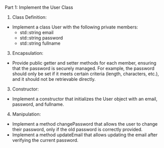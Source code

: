 Part 1: Implement the User Class

1. Class Definition:
  - Implement a class User with the following private members:
    - std::string email
    - std::string password
    - std::string fullname
3. Encapsulation:
 - Provide public getter and setter methods for each member, ensuring that the password is securely managed. For example, the password should only be set if it meets certain criteria (length, characters, etc.), and it should not be retrievable directly.
3. Constructor:
 - Implement a constructor that initializes the User object with an email, password, and fullname.
4. Manipulation:
  - Implement a method changePassword that allows the user to change their password, only if the old password is correctly provided.
  - Implement a method updateEmail that allows updating the email after verifying the current password.

